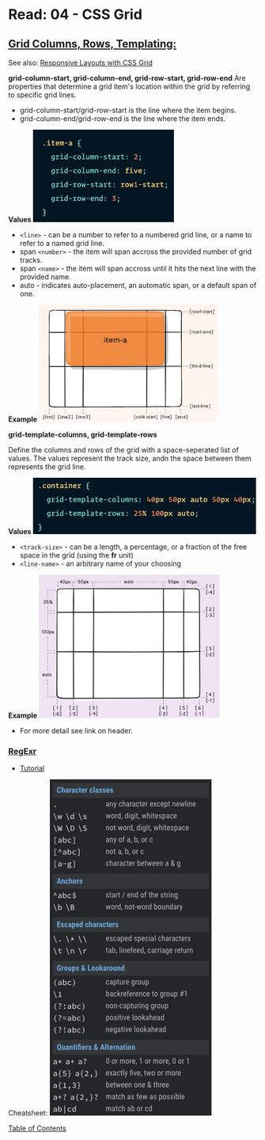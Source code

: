 # Read: 04 - CSS Grid

## [Grid Columns, Rows, Templating:](https://css-tricks.com/snippets/css/complete-guide-grid/)

See also: [Responsive Layouts with CSS Grid](https://medium.com/samsung-internet-dev/common-responsive-layouts-with-css-grid-and-some-without-245a862f48df)

**grid-column-start, grid-column-end, grid-row-start, grid-row-end** Are properties that determine a grid item's location within the grid by referring to specific grid lines. 
- grid-column-start/grid-row-start is the line where the item begins.
- grid-column-end/grid-row-end is the line where the item ends.

**Values**
![Values](img-class04/grid-row-column-example.png)
- ```<line>``` - can be a number to refer to a numbered grid line, or a name to refer to a named grid line.
- span ```<number>``` - the item will span accross the provided number of grid tracks. 
- span ```<name>``` - the item will span accross until it hits the next line with the provided name.
- auto - indicates auto-placement, an automatic span, or a default span of one.

**Example**
![Example](img-class04/grid-row-column-ex.png)

**grid-template-columns, grid-template-rows** 

Define the columns and rows of the grid with a space-seperated list of values. The values represent the track size, andn the space between them represents the grid line.

**Values**
![Values](img-class04/grid-template-1.png)
- ```<track-size>``` - can be a length, a percentage, or a fraction of the free space in the grid (using the **fr** unit)
- ```<line-name>``` - an arbitrary name of your choosing

**Example**
![Example](img-class04/grid-temp-ex-2.png)

- For more detail see link on header.

### [RegExr](https://regexr.com/)

- [Tutorial](https://medium.com/factory-mind/regex-tutorial-a-simple-cheatsheet-by-examples-649dc1c3f285)

Cheatsheet:
![Cheatsheet](img-class04/regexcheatsheet.png)




[Table of Contents](../index.md)